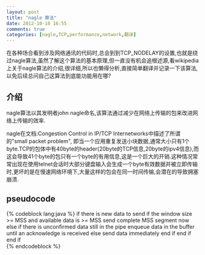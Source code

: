 ```yaml
---
layout: post
title: "nagle 算法"
date: 2012-10-10 16:55
comments: true
categories: [nagle,TCP,performance,network,翻译]
---
```


在各种场合看到涉及网络通讯的代码时,总会到到TCP_NODELAY的设置,也就是绕过nagle算法,虽然了解这个算法的基本原理,但一直没有机会追根述源,看wikipedia上关于nagle算法的介绍,很详细,所以也懒得分析,直接简单翻译并记录一下该算法,以免后续总问自己这算法到底能功能用在哪?

## 介绍
nagle算法以其发明者john nagle命名,该算法通过减少在网络上传输的包来改进网络上传输的效率.

nagle在文档:Congestion Control in IP/TCP Internetworks中描述了所谓的"small packet problem", 即当一个应用重复发送小块数据,通常大小只有1个byte.TCP的包体中有40byte的header(20byte的TCP信息,20byte的ipv4信息),而这会导致41个byte的包只有一个byte的有用信息,这是一个巨大的开销.这种情况常常出现在使用telnet会话时大部分键盘输入会生成一个byte有效数据并被立即传输时,更坏的是在慢速网络环境下,大量这样的包会在同一时间传输,会潜在的导致拥塞崩溃.

## pseudocode

{% codeblock  lang:java %}
	if there is new data to send
	  if the window size >= MSS and available data is >= MSS
		send complete MSS segment now
	  else
		if there is unconfirmed data still in the pipe
		  enqueue data in the buffer until an acknowledge is received
		else
		  send data immediately
		end if
	  end if
	end if	  
{% endcodeblock %}
